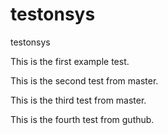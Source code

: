 # testonsys
testonsys


This is the first example test.

This is the second test from master.

This is the third test from master.

This is the fourth test from guthub.
